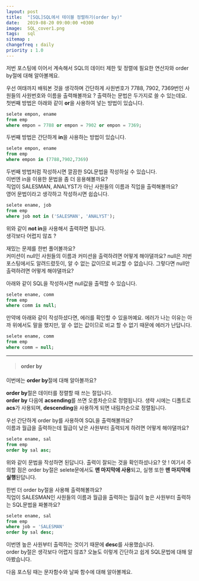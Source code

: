```yaml
---
layout: post
title:  "[SQL]SQL에서 테이블 정렬하기(order by)"
date:   2019-08-20 09:00:00 +0300
image:  SQL_cover1.png
tags:   sql
sitemap :
changefreq : daily
priority : 1.0
---
```



저번 포스팅에 이어서 계속해서 SQL의 데이터 제한 및 정렬에 필요한 연산자와 order by절에 대해 알아볼께요.  

우선 여태까지 배워본 것을 생각하며 간단하게 사원번호가 7788, 7902, 7369번인 사원들의 사원번호와 이름을 출력해볼까요 ? 
출력하는 문법은 두가지로 쓸 수 있는데요.  
첫번째 방법은 아래와 같이 **or**을 사용하여 넣는 방법이 있습니다.  

```sql
selete empon, ename
from emp
where empon = 7788 or empon = 7902 or empon = 7369;
```

두번째 방법은 간단하게 **in**을 사용하는 방법이 있습니다.  

```sql
selete empon, ename
from emp
where empon in (7788,7902,7369)
```

두번째 방법처럼 작성하시면 깔끔한 SQL문법을 작성하실 수 있습니다.  
이번엔 in을 이용한 문법을 좀 더 응용해볼까요?  
직업이 SALESMAN, ANALYST가 아닌 사원들의 이름과 직업을 출력해볼까요?  
영어 문법이라고 생각하고 작성하시면 쉽습니다.  

```sql
selete ename, job
from emp
where job not in ('SALESMAN', 'ANALYST');
```

위와 같이 **not in**을 사용해서 출력하면 됩니다.  
생각보다 어렵지 않죠 ?  

재밌는 문제를 한번 풀어볼까요?  
커미션이 null인 사원들의 이름과 커미션을 출력하려면 어떻게 해야댈까요? null은 저번 포스팅에서도 알려드렸듯이, 알 수 없는 값이므로 비교할 수 없습니다. 그렇다면 null만 출력하려면 어떻게 해야댈까요?  

아래와 같이 SQL을 작성하시면 null값을 출력할 수  있습니다. 

```sql
selete ename, comm
from emp
where comm is null;
```

만약에 아래와 같이 작성하셨다면, 에러를 확인할 수 있을꺼예요.
에러가 나는 이유는 아까 위에서도 말을 했지만, 알 수 없는 값이므로 비교 할 수 없기 때문에 에러가 난답니다.  

```sql
selete ename, comm
from emp
where comm = null;
```  

--------


> #### order by 

이번에는 **order by**절에 대해 알아볼까요? 

**order by**절은 데이터를 정렬할 때 쓰는 절입니다.  
**order by** 다음에 **acsending**를 쓰면 오름차순으로 정렬됩니다. 생략 시에는 디폴트로 **acs**가 사용되며, **descending**을 사용하게 되면 내림차순으로 정렬됩니다.  

우선 간단하게 order by를 사용하여 SQL을 출력해볼까요?  
이름과 월급을 출력하는데 월급이 낮은 사원부터 출력되게 하려면 어떻게 해야댈까요?  

```sql
selete ename, sal
from emp
order by sal asc;
```  

위와 같이 문법을 작성하면 된답니다. 출력이 잘되는 것을 확인하셨나요? 앗 ! 여기서 주의할 점은 order by절은 selete문에서도 **맨 마지막에 사용**되고, 실행 또한 **맨 마지막에 실행**된답니다.  

한번 더 order by절을 사용해 출력해볼까요?  
직업이 SALESMAN인 사원들의 이름과 월급을 출력하는 월급이 높은 사원부터 출력하는 SQL문법을 짜볼까요?  

```sql
selete ename, sal 
from emp 
where job = 'SALESMAN'
order by sal desc; 
```

이번엔 높은 사원부터 출력하는 것이기 때문에 **desc**를 사용했습니다.  
order by절은 생각보다 어렵지 않죠? 
오늘도 이렇게 간단하고 쉽게 SQL문법에 대해 알아봤습니다.  

다음 포스팅 때는 문자함수와 날짜 함수에 대해 알아볼께요.



